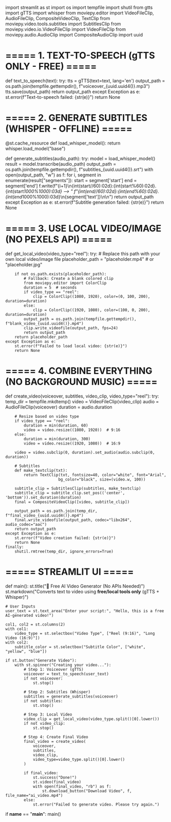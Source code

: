 import streamlit as st
import os
import tempfile
import shutil
from gtts import gTTS
import whisper
from moviepy.editor import VideoFileClip, AudioFileClip, CompositeVideoClip, TextClip
from moviepy.video.tools.subtitles import SubtitlesClip
from moviepy.video.io.VideoFileClip import VideoFileClip
from moviepy.audio.AudioClip import CompositeAudioClip
import uuid

# ===== 1. TEXT-TO-SPEECH (gTTS ONLY - FREE) =====
def text_to_speech(text):
    try:
        tts = gTTS(text=text, lang='en')
        output_path = os.path.join(tempfile.gettempdir(), f"voiceover_{uuid.uuid4()}.mp3")
        tts.save(output_path)
        return output_path
    except Exception as e:
        st.error(f"Text-to-speech failed: {str(e)}")
        return None

# ===== 2. GENERATE SUBTITLES (WHISPER - OFFLINE) =====
@st.cache_resource
def load_whisper_model():
    return whisper.load_model("base")

def generate_subtitles(audio_path):
    try:
        model = load_whisper_model()
        result = model.transcribe(audio_path)
        output_path = os.path.join(tempfile.gettempdir(), f"subtitles_{uuid.uuid4()}.srt")
        with open(output_path, "w") as f:
            for i, segment in enumerate(result["segments"]):
                start = segment['start']
                end = segment['end']
                f.write(f"{i+1}\n{int(start//60):02d}:{int(start%60):02d}.{int(start*1000%1000):03d} --> "
                        f"{int(end//60):02d}:{int(end%60):02d}.{int(end*1000%1000):03d}\n{segment['text']}\n\n")
        return output_path
    except Exception as e:
        st.error(f"Subtitle generation failed: {str(e)}")
        return None

# ===== 3. USE LOCAL VIDEO/IMAGE (NO PEXELS API) =====
def get_local_video(video_type="reel"):
    try:
        # Replace this path with your own local video/image file
        placeholder_path = "placeholder.mp4"  # or "placeholder.jpg"
        
        if not os.path.exists(placeholder_path):
            # Fallback: Create a blank colored clip
            from moviepy.editor import ColorClip
            duration = 5  # seconds
            if video_type == "reel":
                clip = ColorClip((1080, 1920), color=(0, 100, 200), duration=duration)
            else:
                clip = ColorClip((1920, 1080), color=(100, 0, 200), duration=duration)
            output_path = os.path.join(tempfile.gettempdir(), f"blank_video_{uuid.uuid4()}.mp4")
            clip.write_videofile(output_path, fps=24)
            return output_path
        return placeholder_path
    except Exception as e:
        st.error(f"Failed to load local video: {str(e)}")
        return None

# ===== 4. COMBINE EVERYTHING (NO BACKGROUND MUSIC) =====
def create_video(voiceover, subtitles, video_clip, video_type="reel"):
    try:
        temp_dir = tempfile.mkdtemp()
        video = VideoFileClip(video_clip)
        audio = AudioFileClip(voiceover)
        duration = audio.duration
        
        # Resize based on video type
        if video_type == "reel":
            duration = min(duration, 60)
            video = video.resize((1080, 1920))  # 9:16
        else:
            duration = min(duration, 300)
            video = video.resize((1920, 1080))  # 16:9
        
        video = video.subclip(0, duration).set_audio(audio.subclip(0, duration))
        
        # Subtitles
        def make_textclip(txt):
            return TextClip(txt, fontsize=40, color="white", font="Arial", 
                           bg_color="black", size=(video.w, 100))
        
        subtitle_clip = SubtitlesClip(subtitles, make_textclip)
        subtitle_clip = subtitle_clip.set_pos(('center', 'bottom')).set_duration(duration)
        final = CompositeVideoClip([video, subtitle_clip])
        
        output_path = os.path.join(temp_dir, f"final_video_{uuid.uuid4()}.mp4")
        final.write_videofile(output_path, codec="libx264", audio_codec="aac")
        return output_path
    except Exception as e:
        st.error(f"Video creation failed: {str(e)}")
        return None
    finally:
        shutil.rmtree(temp_dir, ignore_errors=True)

# ===== STREAMLIT UI =====
def main():
    st.title("🎥 Free AI Video Generator (No APIs Needed)")
    st.markdown("Converts text to video using **free/local tools only** (gTTS + Whisper)")

    # User Inputs
    user_text = st.text_area("Enter your script:", "Hello, this is a free AI-generated video!")
    
    col1, col2 = st.columns(2)
    with col1:
        video_type = st.selectbox("Video Type", ["Reel (9:16)", "Long Video (16:9)"])
    with col2:
        subtitle_color = st.selectbox("Subtitle Color", ["white", "yellow", "blue"])
    
    if st.button("Generate Video"):
        with st.spinner("Creating your video..."):
            # Step 1: Voiceover (gTTS)
            voiceover = text_to_speech(user_text)
            if not voiceover:
                st.stop()
            
            # Step 2: Subtitles (Whisper)
            subtitles = generate_subtitles(voiceover)
            if not subtitles:
                st.stop()
            
            # Step 3: Local Video
            video_clip = get_local_video(video_type.split()[0].lower())
            if not video_clip:
                st.stop()
            
            # Step 4: Create Final Video
            final_video = create_video(
                voiceover, 
                subtitles, 
                video_clip, 
                video_type=video_type.split()[0].lower()
            )
            
            if final_video:
                st.success("Done!")
                st.video(final_video)
                with open(final_video, "rb") as f:
                    st.download_button("Download Video", f, file_name="ai_video.mp4")
            else:
                st.error("Failed to generate video. Please try again.")

if __name__ == "__main__":
    main()
